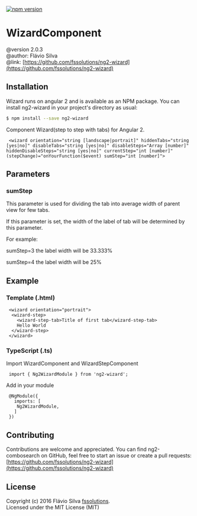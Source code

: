  [![npm version](https://badge.fury.io/js/ng2-wizard.svg)](https://badge.fury.io/js/ng2-wizard)

# WizardComponent
@version 2.0.3 <br>
@author: Flávio Silva <br>
@link: [https://github.com/fssolutions/ng2-wizard](https://github.com/fssolutions/ng2-wizard)

## Installation

Wizard runs on angular 2 and is available as an NPM package. You can install ng2-wizard
in your project's directory as usual:

```bash
$ npm install --save ng2-wizard
```

Component Wizard(step to step with tabs) for Angular 2.
```
 <wizard orientation="string [landscape|portrait]" hiddenTabs="string [yes|no]" disableTabs="string [yes|no]" disableSteps="Array [number]" hiddenDisableSteps="string [yes|no]" currentStep="int [number]" (stepChange)="onYourFunction($event) sumStep="int [number]">
```
## Parameters

### sumStep

This parameter is used for dividing the tab into average width of parent view for few tabs.

If this parameter is set, the width of the label of tab will be determined by this parameter.

For example:

sumStep=3
the label width will be 33.333%

sumStep=4
the label width will be 25%


## Example
### Template (.html)
```
 <wizard orientation="portrait">
  <wizard-step>
    <wizard-step-tab>Title of first tab</wizard-step-tab>
    Hello World
  </wizard-step>
 </wizard>
```
### TypeScript (.ts)
Import WizardComponent and WizardStepComponent
```
 import { Ng2WizardModule } from 'ng2-wizard';
```

Add in your module
```
 @NgModule({   
   imports: [
    Ng2WizardModule,
   ]
 })
```

## Contributing

Contributions are welcome and appreciated. You can find ng2-combosearch on GitHub, feel free to start
an issue or create a pull requests:<br>
[https://github.com/fssolutions/ng2-wizard](https://github.com/fssolutions/ng2-wizard)


## License

Copyright (c) 2016 Flávio Silva [fssolutions](http://www.flaviosilva.net).<br>
Licensed under the MIT License (MIT)
